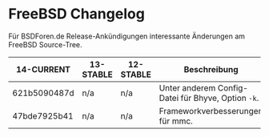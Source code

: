 # FreeBSD Changelog

Für BSDForen.de Release-Ankündigungen interessante Änderungen am FreeBSD Source-Tree.

| 14-CURRENT   | 13-STABLE    | 12-STABLE    | Beschreibung                                                            |
| ------------ | ------------ | ------------ | ----------------------------------------------------------------------- |
| 621b5090487d | n/a          | n/a          | Unter anderem Config-Datei für Bhyve, Option `-k`.                      |
| 47bde7925b41 | n/a          | n/a          | Frameworkverbesserungen für mmc.                                        |

<!-- vim: set tw=120: -->
